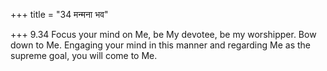 +++
title = "34 मन्मना भव"

+++
9.34 Focus your mind on Me, be My devotee, be my worshipper. Bow down to
Me. Engaging your mind in this manner and regarding Me as the supreme
goal, you will come to Me.
